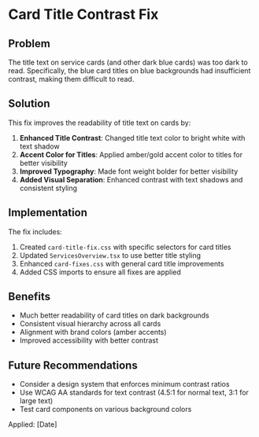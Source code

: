 # Card Title Contrast Fix

## Problem
The title text on service cards (and other dark blue cards) was too dark to read. Specifically, the blue card titles on blue backgrounds had insufficient contrast, making them difficult to read.

## Solution
This fix improves the readability of title text on cards by:

1. **Enhanced Title Contrast**: Changed title text color to bright white with text shadow
2. **Accent Color for Titles**: Applied amber/gold accent color to titles for better visibility
3. **Improved Typography**: Made font weight bolder for better visibility
4. **Added Visual Separation**: Enhanced contrast with text shadows and consistent styling

## Implementation
The fix includes:

1. Created `card-title-fix.css` with specific selectors for card titles
2. Updated `ServicesOverview.tsx` to use better title styling
3. Enhanced `card-fixes.css` with general card title improvements
4. Added CSS imports to ensure all fixes are applied

## Benefits
- Much better readability of card titles on dark backgrounds
- Consistent visual hierarchy across all cards
- Alignment with brand colors (amber accents)
- Improved accessibility with better contrast

## Future Recommendations
- Consider a design system that enforces minimum contrast ratios
- Use WCAG AA standards for text contrast (4.5:1 for normal text, 3:1 for large text)
- Test card components on various background colors

Applied: [Date]
